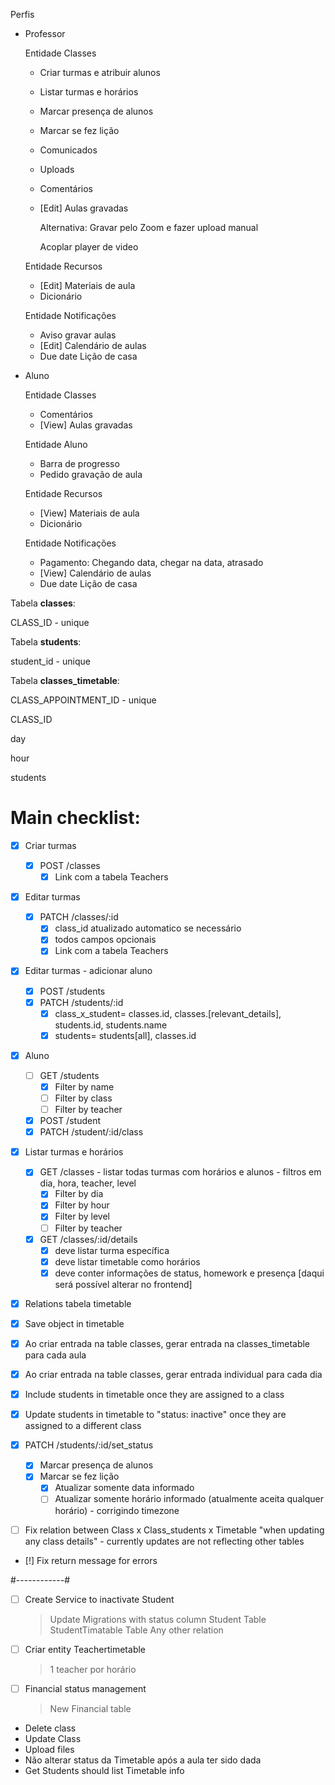 Perfis

- Professor

    Entidade Classes

    - Criar turmas e atribuir alunos
    - Listar turmas e horários
    - Marcar presença de alunos
    - Marcar se fez lição
    - Comunicados
    - Uploads
    - Comentários
    - [Edit] Aulas gravadas

        Alternativa: Gravar pelo Zoom e fazer upload manual

        Acoplar player de video

    Entidade Recursos

    - [Edit] Materiais de aula
    - Dicionário

    Entidade Notificações

    - Aviso gravar aulas
    - [Edit] Calendário de aulas
    - Due date Lição de casa

- Aluno

    Entidade Classes

    - Comentários
    - [View] Aulas gravadas

    Entidade Aluno

    - Barra de progresso
    - Pedido gravação de aula

    Entidade Recursos

    - [View] Materiais de aula
    - Dicionário

    Entidade Notificações

    - Pagamento: Chegando data, chegar na data, atrasado
    - [View] Calendário de aulas
    - Due date Lição de casa

Tabela **classes**:

CLASS_ID - unique

Tabela **students**:

student_id - unique

Tabela **classes_timetable**:

CLASS_APPOINTMENT_ID - unique

CLASS_ID

day

hour

students

# Main checklist:

- [x]  Criar turmas
    - [x] POST /classes
        - [x] Link com a tabela Teachers

- [x]  Editar turmas
    - [x] PATCH /classes/:id
        - [x] class_id atualizado automatico se necessário
        - [x] todos campos opcionais
        - [x] Link com a tabela Teachers

- [x] Editar turmas - adicionar aluno
    - [x] POST /students
    - [x] PATCH /students/:id
        - [x] class_x_student= classes.id, classes.[relevant_details], students.id, students.name
        - [x] students= students[all], classes.id

- [x]  Aluno
    - [ ] GET /students
        - [x] Filter by name
        - [ ] Filter by class
        - [ ] Filter by teacher
    - [x] POST /student
    - [x] PATCH /student/:id/class

- [x]  Listar turmas e horários
    - [x] GET /classes - listar todas turmas com horários e alunos - filtros em dia, hora, teacher, level
        - [x] Filter by dia
        - [x] Filter by hour
        - [x] Filter by level
        - [ ] Filter by teacher
    - [x] GET /classes/:id/details
        - [x] deve listar turma específica
        - [x] deve listar timetable como horários
        - [x] deve conter informações de status, homework e presença [daqui será possível alterar no frontend]

- [x] Relations tabela timetable
- [x] Save object in timetable
- [x] Ao criar entrada na table classes, gerar entrada na classes_timetable para cada aula
- [x] Ao criar entrada na table classes, gerar entrada individual para cada dia

- [x] Include students in timetable once they are assigned to a class
- [x] Update students in timetable to "status: inactive" once they are assigned to a different class

- [x] PATCH /students/:id/set_status
    - [x]  Marcar presença de alunos
    - [x]  Marcar se fez lição
        - [x] Atualizar somente data informado
        - [ ] Atualizar somente horário informado (atualmente aceita qualquer horário) - corrigindo timezone

- [ ] Fix relation between Class x Class_students x Timetable "when updating any class details" - currently updates are not reflecting other tables
- [!] Fix return message for errors



#------------#

- [ ] Create Service to inactivate Student
  > Update Migrations with status column
  > Student Table
  > StudentTimatable Table
  > Any other relation

- [ ] Criar entity Teachertimetable
  > 1 teacher por horário

- [ ] Financial status management
  > New Financial table


- Delete class
- Update Class
- Upload files
- Não alterar status da Timetable após a aula ter sido dada
- Get Students should list Timetable info

